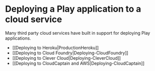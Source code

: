 <!--- Copyright (C) Lightbend Inc. <https://www.lightbend.com> -->

# Deploying a Play application to a cloud service

Many third party cloud services have built in support for deploying Play applications.

- [[Deploying to Heroku|ProductionHeroku]]
- [[Deploying to Cloud Foundry|Deploying-CloudFoundry]]
- [[Deploying to Clever Cloud|Deploying-CleverCloud]]
- [[Deploying to CloudCaptain and AWS|Deploying-CloudCaptain]]
